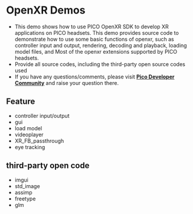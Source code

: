 # OpenXR Demos

- This demo shows how to use PICO OpenXR SDK to develop XR applications on PICO headsets. This demo provides source code to demonstrate how to use some basic functions of openxr, such as controller input and output, rendering, decoding and playback, loading model files, and Most of the openxr extensions supported by PICO headsets.
- Provide all source codes, including the third-party open source codes used
- If you have any questions/comments, please visit [**Pico Developer Community**](https://devanswers.pico-interactive.com/) and raise your question there.

## Feature
- controller input/output
- gui
- load model
- videoplayer
- XR_FB_passthrough
- eye tracking


## third-party open code
- imgui
- std_image
- assimp
- freetype
- glm
  
